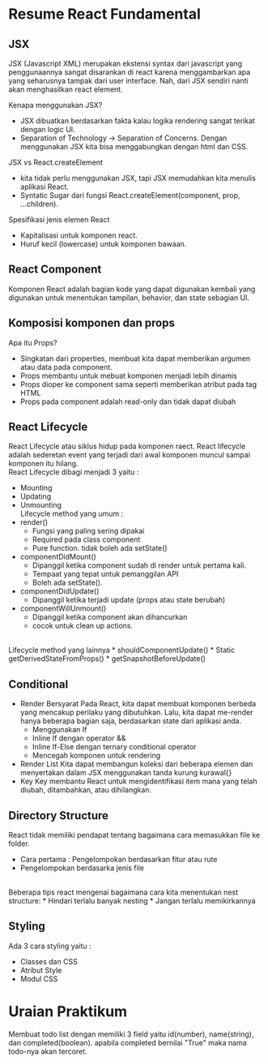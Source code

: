 # Resume React Fundamental

## JSX
JSX (Javascript XML) merupakan ekstensi syntax dari javascript yang penggunaannya sangat disarankan di react karena menggambarkan apa yang seharusnya tampak dari user interface. Nah, dari JSX sendiri nanti akan menghasilkan react element.<br/>

Kenapa menggunakan JSX?
* JSX dibuatkan berdasarkan fakta kalau logika rendering sangat terikat dengan logic UI.
* Separation of Technology -> Separation of Concerns.
Dengan menggunakan JSX kita bisa menggabungkan dengan html dan CSS.<br/>

JSX vs React.createElement
- kita tidak perlu menggunakan JSX, tapi JSX memudahkan kita menulis aplikasi React.
- Syntatic Sugar dari fungsi React.createElement(component, prop, ...children).<br/>

Spesifikasi jenis elemen React
- Kapitalisasi untuk komponen react.
- Huruf kecil (lowercase) untuk komponen bawaan.<br/>

## React Component
Komponen React adalah bagian kode yang dapat digunakan kembali yang digunakan untuk menentukan tampilan, behavior, dan state sebagian UI.

## Komposisi komponen dan props
Apa itu Props?<br/>
* Singkatan dari properties, membuat kita dapat memberikan argumen atau data pada component.
* Props membantu untuk mebuat komponen menjadi lebih dinamis
* Props dioper ke component sama seperti memberikan atribut pada tag HTML
* Props pada component adalah read-only dan tidak dapat diubah
  
## React Lifecycle
React Lifecycle atau siklus hidup pada komponen raect. React lifecycle adalah sederetan event yang terjadi dari awal komponen muncul sampai komponen itu hilang.<br/>
React Lifecycle dibagi menjadi 3 yaitu :
* Mounting
* Updating
* Unmounting<br/>
Lifecycle method yang umum :
* render()
  * Fungsi yang paling sering dipakai
  * Required pada class component
  * Pure function. tidak boleh ada setState()
* componentDidMount()
  *  Dipanggil ketika component sudah di render untuk pertama kali.
  *  Tempaat yang tepat untuk pemanggilan API
  *  Boleh ada setState().
* componentDidUpdate()
  * Dipanggil ketika terjadi update (props atau state berubah) 
* componentWillUnmount()
  * Dipanggil ketika component akan dihancurkan
  * cocok untuk clean up actions.
<br/>
Lifecycle method yang lainnya 
* shouldComponentUpdate()
* Static getDerivedStateFromProps()
* getSnapshotBeforeUpdate()

## Conditional
* Render Bersyarat
  Pada React, kita dapat membuat komponen berbeda yang mencakup perilaku yang dibutuhkan. Lalu, kita dapat me-render hanya beberapa bagian saja, berdasarkan state dari aplikasi anda.
  * Menggunakan If
  * Inline If dengan operator &&
  * Inline If-Else dengan ternary conditional operator
  * Mencegah komponen untuk rendering
* Render List
  Kita dapat membangun koleksi dari beberapa elemen dan menyertakan dalam JSX menggunakan tanda kurung kurawal{}
* Key
  Key membantu React untuk mengidentifikasi item mana yang telah diubah, ditambahkan, atau dihilangkan.

## Directory Structure
React tidak memiliki pendapat tentang bagaimana cara memasukkan file ke folder.
* Cara pertama : Pengelompokan berdasarkan fitur atau rute
* Pengelompokan berdasarka jenis file
<br/>
Beberapa tips react mengenai bagaimana cara kita menentukan nest structure:
* Hindari terlalu banyak nesting
* Jangan terlalu memikirkannya

## Styling
Ada 3 cara styling yaitu :
* Classes dan CSS
* Atribut Style
* Modul CSS

# Uraian Praktikum
Membuat todo list dengan memiliki 3 field yaitu id(number), name(string), dan completed(boolean). apabila completed bernilai "True" maka nama todo-nya akan tercoret.

